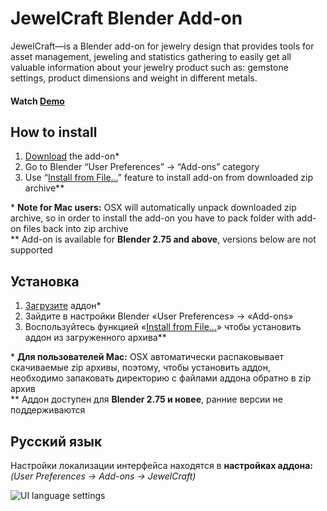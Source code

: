 JewelCraft Blender Add-on
==========================

JewelCraft—is a Blender add-on for jewelry design that provides tools for asset management, jeweling and statistics gathering to easily get all valuable information about your jewelry product such as: gemstone settings, product dimensions and weight in different metals.


#### Watch [Demo]


How to install
--------------------------

1. [Download][master.zip] the add-on\*
2. Go to Blender “User Preferences” → “Add-ons” category
3. Use “[Install from File…]” feature to install add-on from downloaded zip archive\*\*

\* **Note for Mac users:** OSX will automatically unpack downloaded zip archive, so in order to install the add-on you have to pack folder with add-on files back into zip archive  
\*\* Add-on is available for **Blender 2.75 and above**, versions below are not supported


Установка
--------------------------

1. [Загрузите][master.zip] аддон\*
2. Зайдите в настройки Blender «User Preferences» → «Add-ons»
3. Воспользуйтесь функцией «[Install from File…]» чтобы установить аддон из загруженного архива\*\*

\* **Для пользователей Mac:** OSX автоматически распаковывает скачиваемые zip архивы, поэтому, чтобы установить аддон, необходимо запаковать директорию с файлами аддона обратно в zip архив  
\*\* Аддон доступен для **Blender 2.75 и новее**, ранние версии не поддерживаются


Русский язык
--------------------------

Настройки локализации интерфейса находятся в **настройках аддона:**  
_(User Preferences → Add-ons → JewelCraft)_

![UI language settings]




[Demo]: https://youtu.be/XZ6uIdNnrHk
[master.zip]: https://github.com/mrachinskiy/blender-addon-jewelcraft/archive/master.zip
[Install from File…]: https://blender.org/manual/advanced/scripting/python/add_ons.html#installation-of-a-3rd-party-add-on
[UI language settings]: http://i.imgur.com/WaSR9c9.png
